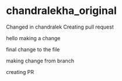# chandralekha_original
Changed in chandralek
Creating pull request

hello making a change

final change to the file

making change from branch

creating PR
